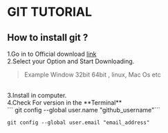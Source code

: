 # GIT TUTORIAL
## How to install git ?
1.Go in to Official download [link](https://git-scm.com/downloads) <br>
2.Select your Option and Start Downloading.
> Example Window 32bit 64bit , linux, Mac Os etc
<br>
3.Install in computer.<br>
4.Check For version in the **Terminal**<br>
``` git config --global user.name "github_username"```

```
git config --global user.email "email_address"
```
